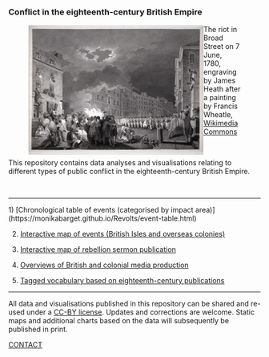### Conflict in the eighteenth-century British Empire


<figure>
    <img src="./assets/GordonRiots.jpg" alt="wikimedia" width="350" align="left" padding="25" /> 
    <figcaption>The riot in Broad Street on 7 June, 1780, engraving by James Heath after a painting by Francis Wheatle, <a href="https://commons.wikimedia.org/wiki/File:Heath_after_Wheatley_-_Gordon_Riots_1780.jpg">Wikimedia Commons</a></figcaption>
</figure>

<br />
<p>This repository contains data analyses and visualisations relating to different types of public conflict in the eighteenth-century British Empire.</p>
<br />
<hr>
1) [Chronological table of events (categorised by impact area)](https://monikabarget.github.io/Revolts/event-table.html)

2) [Interactive map of events (British Isles and overseas colonies)](https://monikabarget.github.io/Revolts/event-map.html)

3) [Interactive map of rebellion sermon publication](https://monikabarget.github.io/Revolts/sermons.html)

4) <a href="https://monikabarget.github.io/Revolts/overviews.html">Overviews of British and colonial media production</a>

5) <a href="https://monikabarget.github.io/Revolts/overviews.html">Tagged vocabulary based on eighteenth-century publications</a>

<hr>

<p>All data and visualisations published in this repository can be shared and re-used under a <a href="https://creativecommons.org/">CC-BY license</a>. Updates and corrections are welcome. Static maps and additional charts based on the data will subsequently be published in print.</p>

[CONTACT](https://monikabarget.github.io/Revolts/contact.html)
